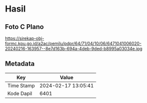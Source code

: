 # Hasil

## Foto C Plano

https://sirekap-obj-formc.kpu.go.id/a2ac/pemilu/pdpr/64/71/04/10/06/6471041006020-20240216-163957--8e7d163b-694a-4deb-9ded-b8995a03034e.jpg


## Metadata

| Key        | Value               |
| ---------- | ------------------- |
| Time Stamp | 2024-02-17 13:05:41 |
| Kode Dapil | 6401                |



